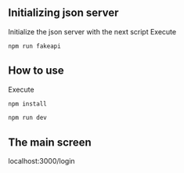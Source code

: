 ## Initializing json server
Initialize the json server with the next script
Execute 
```bash
npm run fakeapi
```

## How to use

Execute 
```bash
npm install
```

```bash
npm run dev
```

## The main screen

localhost:3000/login
